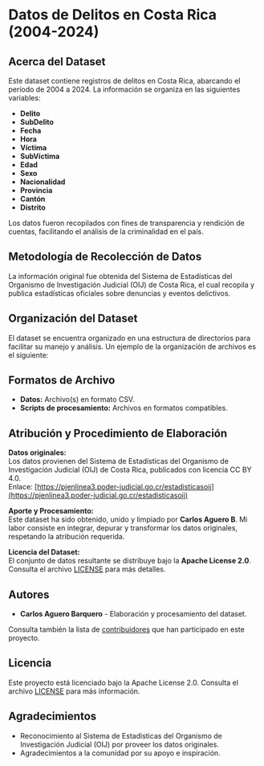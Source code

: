 # Datos de Delitos en Costa Rica (2004-2024)

## Acerca del Dataset

Este dataset contiene registros de delitos en Costa Rica, abarcando el período de 2004 a 2024. La información se organiza en las siguientes variables:

- **Delito**
- **SubDelito**
- **Fecha**
- **Hora**
- **Víctima**
- **SubVíctima**
- **Edad**
- **Sexo**
- **Nacionalidad**
- **Provincia**
- **Cantón**
- **Distrito**

Los datos fueron recopilados con fines de transparencia y rendición de cuentas, facilitando el análisis de la criminalidad en el país.

## Metodología de Recolección de Datos

La información original fue obtenida del Sistema de Estadísticas del Organismo de Investigación Judicial (OIJ) de Costa Rica, el cual recopila y publica estadísticas oficiales sobre denuncias y eventos delictivos.

## Organización del Dataset

El dataset se encuentra organizado en una estructura de directorios para facilitar su manejo y análisis. Un ejemplo de la organización de archivos es el siguiente:


## Formatos de Archivo

- **Datos:** Archivo(s) en formato CSV.
- **Scripts de procesamiento:** Archivos en formatos compatibles.

## Atribución y Procedimiento de Elaboración

**Datos originales:**  
Los datos provienen del Sistema de Estadísticas del Organismo de Investigación Judicial (OIJ) de Costa Rica, publicados con licencia CC BY 4.0.  
Enlace: [https://pjenlinea3.poder-judicial.go.cr/estadisticasoij](https://pjenlinea3.poder-judicial.go.cr/estadisticasoij)

**Aporte y Procesamiento:**  
Este dataset ha sido obtenido, unido y limpiado por **Carlos Aguero B**. Mi labor consiste en integrar, depurar y transformar los datos originales, respetando la atribución requerida.

**Licencia del Dataset:**  
El conjunto de datos resultante se distribuye bajo la **Apache License 2.0**. Consulta el archivo [LICENSE](LICENSE) para más detalles.

## Autores

* **Carlos Aguero Barquero** - Elaboración y procesamiento del dataset.

Consulta también la lista de [contribuidores](https://github.com/aguerodev/dataset_delitos/contributors) que han participado en este proyecto.

## Licencia

Este proyecto está licenciado bajo la Apache License 2.0. Consulta el archivo [LICENSE](LICENSE) para más información.

## Agradecimientos

* Reconocimiento al Sistema de Estadísticas del Organismo de Investigación Judicial (OIJ) por proveer los datos originales.
* Agradecimientos a la comunidad por su apoyo e inspiración.
